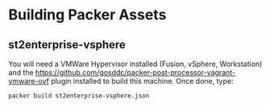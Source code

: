 # Building Packer Assets

## st2enterprise-vsphere

You will need a VMWare Hypervisor installed (Fusion, vSphere, Workstation) and the https://github.com/gosddc/packer-post-processor-vagrant-vmware-ovf plugin installed to build this machine. Once done, type:

`packer build st2enterprise-vsphere.json`
